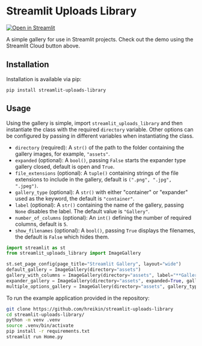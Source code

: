 # Streamlit Uploads Library

[![Open in Streamlit](https://static.streamlit.io/badges/streamlit_badge_black_white.svg)](https://hreikin-streamlit-uploads-library-home-ar6h9h.streamlit.app/)

A simple gallery for use in Streamlit projects. Check out the demo using the Streamlit Cloud button above.

## Installation

Installation is available via pip:

```
pip install streamlit-uploads-library
```

## Usage

Using the gallery is simple, import `streamlit_uploads_library` and then instantiate the class with the 
required `directory` variable. Other options can be configured by passing in different variables 
when instantiating the class.

- `directory` (required): A `str()` of the path to the folder containing the gallery images, for example, `"assets"`.
- `expanded` (optional): A `bool()`, passing `False` starts the expander type gallery closed, default is open and `True`.
- `file_extensions` (optional): A `tuple()` containing strings of the file extensions to include in the gallery, default is `(".png", ".jpg", ".jpeg")`.
- `gallery_type` (optional): A `str()` with either "container" or "expander" used as the keyword, the default is `"container"`.
- `label` (optional): A `str()` containing the name of the gallery, passing `None` disables the label. The default value is `"Gallery"`.
- `number_of_columns` (optional): An `int()` defining the number of required columns, default is `5`.
- `show_filenames` (optional): A `bool()`, passing `True` displays the filenames, the default is `False` which hides them.

```python
import streamlit as st
from streamlit_uploads_library import ImageGallery

st.set_page_config(page_title="Streamlit Gallery", layout="wide")
default_gallery = ImageGallery(directory="assets")
gallery_with_columns = ImageGallery(directory="assets", label="**Gallery - Columns**", number_of_columns=3)
expander_gallery = ImageGallery(directory="assets", expanded=True, gallery_type="expander", label="**Gallery - Expander**")
multiple_options_gallery = ImageGallery(directory="assets", gallery_type="expander", label="**Gallery - Multiple Options**", number_of_columns=3, show_filename=False)
```

To run the example application provided in the repository:

```bash
git clone https://github.com/hreikin/streamlit-uploads-library
cd streamlit-uploads-library/
python -m venv .venv
source .venv/bin/activate
pip install -r requirements.txt
streamlit run Home.py
```